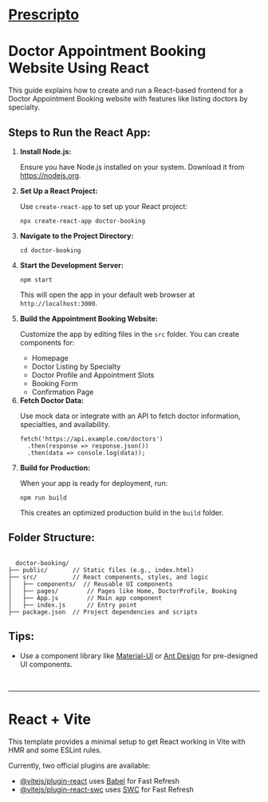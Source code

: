 <h1><a href="https://prescripto-lime.vercel.app/">Prescripto</a></h1>
<h1>Doctor Appointment Booking Website Using React</h1>
<p>This guide explains how to create and run a React-based frontend for a Doctor Appointment Booking website with features like listing doctors by specialty.</p>
<h2>Steps to Run the React App:</h2>
<ol>
  <li>
    <b>Install Node.js:</b>
    <p>Ensure you have Node.js installed on your system. Download it from <a href="https://nodejs.org" target="_blank">https://nodejs.org</a>.</p>
  </li>
  <li>
    <b>Set Up a React Project:</b>
    <p>Use <code>create-react-app</code> to set up your React project:</p>
    <pre><code>npx create-react-app doctor-booking</code></pre>
  </li>
  <li>
    <b>Navigate to the Project Directory:</b>
    <pre><code>cd doctor-booking</code></pre>
  </li>
  <li>
    <b>Start the Development Server:</b>
    <pre><code>npm start</code></pre>
    <p>This will open the app in your default web browser at <code>http://localhost:3000</code>.</p>
  </li>
  <li>
    <b>Build the Appointment Booking Website:</b>
    <p>Customize the app by editing files in the <code>src</code> folder. You can create components for:</p>
    <ul>
      <li>Homepage</li>
      <li>Doctor Listing by Specialty</li>
      <li>Doctor Profile and Appointment Slots</li>
      <li>Booking Form</li>
      <li>Confirmation Page</li>
    </ul>
  </li>
  <li>
    <b>Fetch Doctor Data:</b>
    <p>Use mock data or integrate with an API to fetch doctor information, specialties, and availability.</p>
    <pre><code>fetch('https://api.example.com/doctors')
  .then(response => response.json())
  .then(data => console.log(data));</code></pre>
  </li>
  <li>
    <b>Build for Production:</b>
    <p>When your app is ready for deployment, run:</p>
    <pre><code>npm run build</code></pre>
    <p>This creates an optimized production build in the <code>build</code> folder.</p>
  </li>
</ol>
<h2>Folder Structure:</h2>
<pre><code>
  doctor-booking/
├── public/       // Static files (e.g., index.html)
├── src/          // React components, styles, and logic
│   ├── components/  // Reusable UI components
│   ├── pages/        // Pages like Home, DoctorProfile, Booking
│   ├── App.js        // Main app component
│   ├── index.js      // Entry point
├── package.json  // Project dependencies and scripts
</code></pre>
<h2>Tips:</h2>
<ul>
  <li>Use a component library like <a href="https://mui.com/" target="_blank">Material-UI</a> or <a href="https://ant.design/" target="_blank">Ant Design</a> for pre-designed UI components.</li>
</ul>

<br /> <hr/>
# React + Vite

This template provides a minimal setup to get React working in Vite with HMR and some ESLint rules.

Currently, two official plugins are available:

- [@vitejs/plugin-react](https://github.com/vitejs/vite-plugin-react/blob/main/packages/plugin-react/README.md) uses [Babel](https://babeljs.io/) for Fast Refresh
- [@vitejs/plugin-react-swc](https://github.com/vitejs/vite-plugin-react-swc) uses [SWC](https://swc.rs/) for Fast Refresh
